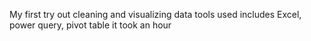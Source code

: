 My first try out cleaning and visualizing data
tools used includes Excel, power query, pivot table
it took an hour
